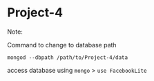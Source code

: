 # Project-4

Note:

Command to change to database path
```
mongod --dbpath /path/to/Project-4/data
```

access database using `mongo` > `use FacebookLite`

